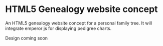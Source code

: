 # HTML5 Genealogy website concept
An HTML5 genealogy website concept for a personal family tree. It will integrate emperor js for displaying pedigree charts.

Design coming soon
